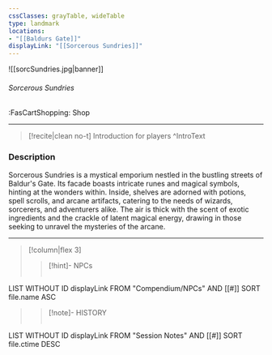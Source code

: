 ```yaml
---
cssClasses: grayTable, wideTable
type: landmark
locations:
- "[[Baldurs Gate]]"
displayLink: "[[Sorcerous Sundries]]"
---
```


![[sorcSundries.jpg|banner]]
###### Sorcerous Sundries
<span class="sub2">:FasCartShopping: Shop</span>
___

>[!recite|clean no-t]
>	Introduction for players
>^IntroText

### Description
Sorcerous Sundries is a mystical emporium nestled in the bustling streets of Baldur's Gate. Its facade boasts intricate runes and magical symbols, hinting at the wonders within. Inside, shelves are adorned with potions, spell scrolls, and arcane artifacts, catering to the needs of wizards, sorcerers, and adventurers alike. The air is thick with the scent of exotic ingredients and the crackle of latent magical energy, drawing in those seeking to unravel the mysteries of the arcane.

----

> [!column|flex 3]
>> [!hint]-  NPCs
>>```dataview
LIST WITHOUT ID displayLink
FROM "Compendium/NPCs" AND [[#]]
SORT file.name ASC
> 
>> [!note]- HISTORY
>>```dataview
LIST WITHOUT ID displayLink
FROM "Session Notes" AND [[#]]
SORT file.ctime DESC